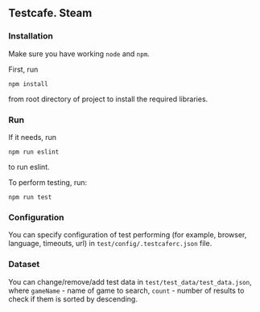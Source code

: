 ## Testcafe. Steam

### Installation
Make sure you have working `node` and `npm`.

First, run
```shell
npm install
```
from root directory of project to install the required libraries.

### Run

If it needs, run
```shell
npm run eslint
```
to run eslint.

To perform testing, run:
```shell
npm run test
```

### Configuration

You can specify configuration of test performing (for example, browser, language, timeouts, url) in `test/config/.testcaferc.json` file.

### Dataset

You can change/remove/add test data in `test/test_data/test_data.json`, where `gameName` - name of game to search, `count` - number of results to check if them is sorted by descending.